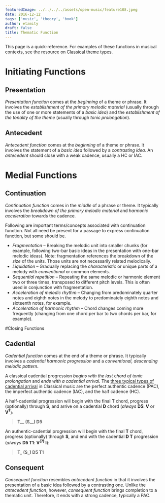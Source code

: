 ```yaml
---
featuredImage: ../../../../assets/open-music/feature108.jpeg
date: 2016-12-12
tags: ['music', 'theory', 'book']
author: etamity
draft: false
title: Thematic Function
---
```


This page is a quick-reference. For examples of these functions in musical contexts, see the resource on [Classical theme types](../classicalThemes/).

# Initiating Functions

## Presentation

*Presentation function* comes at the *beginning* of a theme or phrase. It involves the *establishment of the primary melodic material* (usually through the use of one or more statements of a *basic idea*) and the *establishment of the tonality of the theme* (usually through *tonic prolongation*). 

## Antecedent

*Antecedent function* comes at the *beginning* of a theme or phrase. It involves the statement of a *basic idea* followed by a *contrasting idea.* An *antecedent* should close with a weak cadence, usually a HC or IAC.

# Medial Functions

## Continuation

*Continuation function* comes in the *middle* of a phrase or theme. It typically involves the *breakdown of the primary melodic material* and *harmonic acceleration* towards the cadence.

Following are important terms/concepts associated with continuation function. Not all need be present for a passage to express continuation function, but some should be.

- *Fragmentation* – Breaking the melodic unit into smaller chunks (for example, following two-bar basic ideas in the presentation with one-bar melodic ideas). Note: fragmentation references the breakdown of the *size* of the units. Those units are not necessarily related melodically.  
- *Liquidation* – Gradually replacing the *characteristic* or unique parts of a melody with *conventional* or common elements.  
- *Sequential repetition* – Repeating the same melodic or harmonic element two or three times, transposed to different pitch levels. This is often used in conjunction with fragmentation.  
- *Acceleration of melodic rhythm* – Changing from predominately quarter notes and eighth notes in the melody to predominately eighth notes and sixteenth notes, for example.  
- *Acceleration of harmonic rhythm* – Chord changes coming more frequently (changing from one chord per bar to two chords per bar, for example).  

#Closing Functions

## Cadential

*Cadential function* comes at the end of a theme or phrase. It typically involves a *cadential harmonic progression* and a *conventional, descending melodic pattern*.

A classical cadential progression *begins with the last chord of tonic prolongation* and *ends with a cadential arrival*. The [three typical types of cadential arrival](../cadenceTypes/) in Classical music are the perfect authentic cadence (PAC), the imperfect authentic cadence (IAC), and the half cadence (HC). 

A half-cadential progression will begin with the final **T** chord, progress (optionally) through **S**, and arrive on a cadential **D** chord (*always* **D5**: **V** or **V<sup>7</sup>**):

> **T__ (S__) D5**

An authentic-cadential progression will begin with the final **T** chord, progress (optionally) through **S**, and end with the cadential **D T** progression (*always* **D5 T1**: **V<sup>(7)</sup> I**):

> **T_ (S_) D5 T1**

## Consequent

*Consequent function* resembles *antecedent function* in that it involves the presentation of a basic idea followed by a contrasting one. Unlike the *antecedent function*, however, *consequent function* brings completion to a thematic unit. Therefore, it ends with a strong cadence, typically a PAC.  


<!--

## General notes ##

Just as there is exactly one progression through **T (S) D T** for every cadence in classical music, there is exactly one progression through **presentation – continuation – cadential** functions for every cadence in classical music.

None of these functions are optional; all must be present in a normative formal progression.-->

